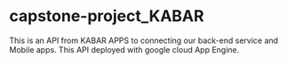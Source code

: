 # capstone-project_KABAR

This is an API from KABAR APPS to connecting our back-end service and Mobile apps. This API deployed with google cloud App Engine. 
